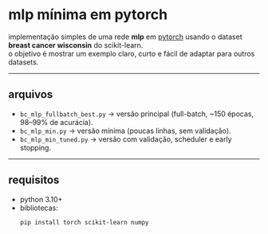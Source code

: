# mlp mínima em pytorch

implementação simples de uma rede **mlp** em [pytorch](https://pytorch.org/) usando o dataset **breast cancer wisconsin** do scikit-learn.  
o objetivo é mostrar um exemplo claro, curto e fácil de adaptar para outros datasets.

---

## arquivos

- `bc_mlp_fullbatch_best.py` → versão principal (full-batch, ~150 épocas, 98–99% de acurácia).  
- `bc_mlp_min.py` → versão mínima (poucas linhas, sem validação).  
- `bc_mlp_min_tuned.py` → versão com validação, scheduler e early stopping.

---

## requisitos

- python 3.10+  
- bibliotecas:
  ```bash
  pip install torch scikit-learn numpy
